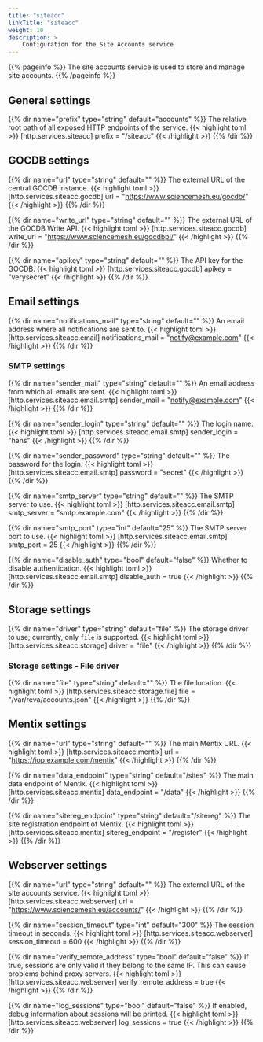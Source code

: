 ```yaml
---
title: "siteacc"
linkTitle: "siteacc"
weight: 10
description: >
    Configuration for the Site Accounts service
---
```


{{% pageinfo %}}
The site accounts service is used to store and manage site accounts.
{{% /pageinfo %}}

## General settings
{{% dir name="prefix" type="string" default="accounts" %}}
The relative root path of all exposed HTTP endpoints of the service.
{{< highlight toml >}}
[http.services.siteacc]
prefix = "/siteacc"
{{< /highlight >}}
{{% /dir %}}

## GOCDB settings
{{% dir name="url" type="string" default="" %}}
The external URL of the central GOCDB instance.
{{< highlight toml >}}
[http.services.siteacc.gocdb]
url = "https://www.sciencemesh.eu/gocdb/"
{{< /highlight >}}
{{% /dir %}}

{{% dir name="write_url" type="string" default="" %}}
The external URL of the GOCDB Write API.
{{< highlight toml >}}
[http.services.siteacc.gocdb]
write_url = "https://www.sciencemesh.eu/gocdbpi/"
{{< /highlight >}}
{{% /dir %}}

{{% dir name="apikey" type="string" default="" %}}
The API key for the GOCDB.
{{< highlight toml >}}
[http.services.siteacc.gocdb]
apikey = "verysecret"
{{< /highlight >}}
{{% /dir %}}

## Email settings
{{% dir name="notifications_mail" type="string" default="" %}}
An email address where all notifications are sent to.
{{< highlight toml >}}
[http.services.siteacc.email]
notifications_mail = "notify@example.com"
{{< /highlight >}}
{{% /dir %}}

### SMTP settings
{{% dir name="sender_mail" type="string" default="" %}}
An email address from which all emails are sent.
{{< highlight toml >}}
[http.services.siteacc.email.smtp]
sender_mail = "notify@example.com"
{{< /highlight >}}
{{% /dir %}}

{{% dir name="sender_login" type="string" default="" %}}
The login name.
{{< highlight toml >}}
[http.services.siteacc.email.smtp]
sender_login = "hans"
{{< /highlight >}}
{{% /dir %}}

{{% dir name="sender_password" type="string" default="" %}}
The password for the login.
{{< highlight toml >}}
[http.services.siteacc.email.smtp]
password = "secret"
{{< /highlight >}}
{{% /dir %}}

{{% dir name="smtp_server" type="string" default="" %}}
The SMTP server to use.
{{< highlight toml >}}
[http.services.siteacc.email.smtp]
smtp_server = "smtp.example.com"
{{< /highlight >}}
{{% /dir %}}

{{% dir name="smtp_port" type="int" default="25" %}}
The SMTP server port to use.
{{< highlight toml >}}
[http.services.siteacc.email.smtp]
smtp_port = 25
{{< /highlight >}}
{{% /dir %}}

{{% dir name="disable_auth" type="bool" default="false" %}}
Whether to disable authentication.
{{< highlight toml >}}
[http.services.siteacc.email.smtp]
disable_auth = true
{{< /highlight >}}
{{% /dir %}}

## Storage settings
{{% dir name="driver" type="string" default="file" %}}
The storage driver to use; currently, only `file` is supported.
{{< highlight toml >}}
[http.services.siteacc.storage]
driver = "file"
{{< /highlight >}}
{{% /dir %}}

### Storage settings - File driver
{{% dir name="file" type="string" default="" %}}
The file location.
{{< highlight toml >}}
[http.services.siteacc.storage.file]
file = "/var/reva/accounts.json"
{{< /highlight >}}
{{% /dir %}}

## Mentix settings
{{% dir name="url" type="string" default="" %}}
The main Mentix URL.
{{< highlight toml >}}
[http.services.siteacc.mentix]
url = "https://iop.example.com/mentix"
{{< /highlight >}}
{{% /dir %}}

{{% dir name="data_endpoint" type="string" default="/sites" %}}
The main data endpoint of Mentix.
{{< highlight toml >}}
[http.services.siteacc.mentix]
data_endpoint = "/data"
{{< /highlight >}}
{{% /dir %}}

{{% dir name="sitereg_endpoint" type="string" default="/sitereg" %}}
The site registration endpoint of Mentix.
{{< highlight toml >}}
[http.services.siteacc.mentix]
sitereg_endpoint = "/register"
{{< /highlight >}}
{{% /dir %}}

## Webserver settings
{{% dir name="url" type="string" default="" %}}
The external URL of the site accounts service.
{{< highlight toml >}}
[http.services.siteacc.webserver]
url = "https://www.sciencemesh.eu/accounts/"
{{< /highlight >}}
{{% /dir %}}

{{% dir name="session_timeout" type="int" default="300" %}}
The session timeout in seconds.
{{< highlight toml >}}
[http.services.siteacc.webserver]
session_timeout = 600
{{< /highlight >}}
{{% /dir %}}

{{% dir name="verify_remote_address" type="bool" default="false" %}}
If true, sessions are only valid if they belong to the same IP. This can cause problems behind proxy servers.
{{< highlight toml >}}
[http.services.siteacc.webserver]
verify_remote_address = true
{{< /highlight >}}
{{% /dir %}}

{{% dir name="log_sessions" type="bool" default="false" %}}
If enabled, debug information about sessions will be printed.
{{< highlight toml >}}
[http.services.siteacc.webserver]
log_sessions = true
{{< /highlight >}}
{{% /dir %}}
